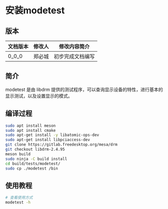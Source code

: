 # 安装modetest

## 版本

|文档版本|修改人|修改内容简介|
|-|-|-|
|0_0_0|郑必城|初步完成文档编写|


## 简介

modetest 是由 libdrm 提供的测试程序，可以查询显示设备的特性，进行基本的显示测试，以及设置显示的模式。

## 编译过程

```Bash
sudo apt install meson
sudo apt install cmake
sudo apt-get install -y libatomic-ops-dev
sudo apt-get install libpciaccess-dev
git clone https://gitlab.freedesktop.org/mesa/drm
git checkout libdrm-2.4.95
meson build
sudo ninja -C build install
cd build/tests/modetest/
sudo cp ./modetest /bin
```

## 使用教程

```Bash
# 查看使用方式
modetest -h
```